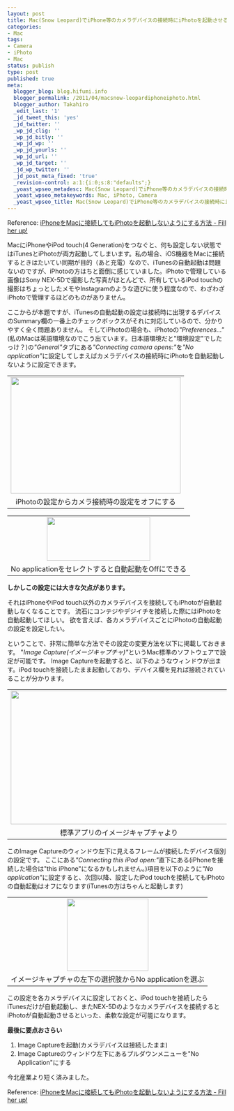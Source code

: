 ```yaml
---
layout: post
title: Mac(Snow Leopard)でiPhone等のカメラデバイスの接続時にiPhotoを起動させるどうかを個別に設定する
categories:
- Mac
tags:
- Camera
- iPhoto
- Mac
status: publish
type: post
published: true
meta:
  blogger_blog: blog.hifumi.info
  blogger_permalink: /2011/04/macsnow-leopardiphoneiphoto.html
  blogger_author: Takahiro
  _edit_last: '1'
  _jd_tweet_this: 'yes'
  _jd_twitter: ''
  _wp_jd_clig: ''
  _wp_jd_bitly: ''
  _wp_jd_wp: ''
  _wp_jd_yourls: ''
  _wp_jd_url: ''
  _wp_jd_target: ''
  _jd_wp_twitter: ''
  _jd_post_meta_fixed: 'true'
  _revision-control: a:1:{i:0;s:8:"defaults";}
  _yoast_wpseo_metadesc: Mac(Snow Leopard)でiPhone等のカメラデバイスの接続時にiPhotoを起動させるどうかを個別に設定する
  _yoast_wpseo_metakeywords: Mac, iPhoto, Camera
  _yoast_wpseo_title: Mac(Snow Leopard)でiPhone等のカメラデバイスの接続時にiPhotoを起動させるどうかを個別に設定する
---
```

Reference:
<a href="http://blogs.yahoo.co.jp/mappleaflet/44121328.html">iPhoneをMacに接続してもiPhotoを起動しないようにする方法 - Fill her up!</a>

MacにiPhoneやiPod touch(4 Generation)をつなぐと、何も設定しない状態ではiTunesとiPhotoが両方起動してしまいます。私の場合、iOS機器をMacに接続するときはたいてい同期が目的（あと充電）なので、iTunesの自動起動は問題ないのですが、iPhotoの方はちと面倒に感じていました。iPhotoで管理している画像はSony NEX-5Dで撮影した写真がほとんどで、所有しているiPod touchの撮影はちょっとしたメモやInstagramのような遊びに使う程度なので、わざわざiPhotoで管理するほどのものがありません。

ここからが本題ですが、iTunesの自動起動の設定は接続時に出現するデバイスのSummary欄の一番上のチェックボックスがそれに対応しているので、分かりやすく全く問題ありません。
そしてiPhotoの場合も、iPhotoの<em>"Preferences..."</em>(私のMacは英語環境なのでこう出ています。日本語環境だと"環境設定"でしたっけ？)の<em>"General"</em>タブにある<em>"Connecting camera opens:"</em>を<em>"No application"</em>に設定してしまえばカメラデバイスの接続時にiPhotoを自動起動しないように設定できます。
<table class="tr-caption-container" style="margin-left: auto; margin-right: auto; text-align: center;" cellspacing="0" cellpadding="0" align="center">
<tbody>
<tr>
<td style="text-align: center;"><a href="http://blog.hifumi.info/wp-content/uploads/2011/04/iphoto_camera_1.png"><img class="aligncenter size-full wp-image-31" title="iphoto_camera_1" src="http://blog.hifumi.info/wp-content/uploads/2011/04/iphoto_camera_1.png" alt="" width="390" height="267" /></a></td>
</tr>
<tr>
<td class="tr-caption" style="text-align: center;">iPhotoの設定からカメラ接続時の設定をオフにする</td>
</tr>
</tbody>
</table>
<table class="tr-caption-container" style="margin-left: auto; margin-right: auto; text-align: center;" cellspacing="0" cellpadding="0" align="center">
<tbody>
<tr>
<td style="text-align: center;"><a href="http://blog.hifumi.info/wp-content/uploads/2011/04/iphoto_camera_2.png"><img class="aligncenter size-full wp-image-32" title="iphoto_camera_2" src="http://blog.hifumi.info/wp-content/uploads/2011/04/iphoto_camera_2.png" alt="" width="237" height="100" /></a></td>
</tr>
<tr>
<td class="tr-caption" style="text-align: center;">No applicationをセレクトすると自動起動をOffにできる</td>
</tr>
</tbody>
</table>
<strong>しかしこの設定には大きな欠点があります。</strong>

それはiPhoneやiPod touch以外のカメラデバイスを接続してもiPhotoが自動起動しなくなることです。
流石にコンテジやデジイチを接続した際にはiPhotoを自動起動してほしい。
欲を言えば、各カメラデバイスごとにiPhotoの自動起動の設定を設定したい。

ということで、非常に簡単な方法でその設定の変更方法を以下に掲載しておきます。
"<em>Image Capture(イメージキャプチャ)"</em>というMac標準のソフトウェアで設定が可能です。
Image Captureを起動すると、以下のようなウィンドウが出ます。iPod touchを接続したまま起動しており、デバイス欄を見れば接続されていることが分かります。
<table class="tr-caption-container" style="margin-left: auto; margin-right: auto; text-align: center;" cellspacing="0" cellpadding="0" align="center">
<tbody>
<tr>
<td style="text-align: center;"><a href="http://blog.hifumi.info/wp-content/uploads/2011/04/iphoto_camera_31.png"><img class="aligncenter size-full wp-image-34" title="iphoto_camera_3" src="http://blog.hifumi.info/wp-content/uploads/2011/04/iphoto_camera_31.png" alt="" width="497" height="306" /></a></td>
</tr>
<tr>
<td class="tr-caption" style="text-align: center;">標準アプリのイメージキャプチャより</td>
</tr>
</tbody>
</table>
このImage Captureのウィンドウ左下に見えるフレームが接続したデバイス個別の設定です。
ここにある<em>"Connecting this iPod open:"</em>直下にある(iPhoneを接続した場合は"this iPhone"になるかもしれません。)項目を以下のように<em>"No application"</em>に設定すると、次回以降、設定したiPod touchを接続してもiPhotoの自動起動はオフになります(iTunesの方はちゃんと起動します)
<table class="tr-caption-container" style="margin-left: auto; margin-right: auto; text-align: center;" cellspacing="0" cellpadding="0" align="center">
<tbody>
<tr>
<td style="text-align: center;"><a href="http://blog.hifumi.info/wp-content/uploads/2011/04/iphoto_camera_4.png"><img class="aligncenter size-full wp-image-35" title="iphoto_camera_4" src="http://blog.hifumi.info/wp-content/uploads/2011/04/iphoto_camera_4.png" alt="" width="187" height="166" /></a></td>
</tr>
<tr>
<td class="tr-caption" style="text-align: center;">イメージキャプチャの左下の選択肢からNo applicationを選ぶ</td>
</tr>
</tbody>
</table>
この設定を各カメラデバイスに設定しておくと、iPod touchを接続したらiTunesだけが自動起動し、またNEX-5Dのようなカメラデバイスを接続するとiPhotoが自動起動させるといった、柔軟な設定が可能になります。

<strong>最後に要点おさらい</strong>
1. Image Captureを起動(カメラデバイスは接続したまま)
2. Image Captureのウィンドウ左下にあるプルダウンメニューを"No Application"にする

今北産業より短く済みました。

Reference:
<a href="http://blogs.yahoo.co.jp/mappleaflet/44121328.html">iPhoneをMacに接続してもiPhotoを起動しないようにする方法 - Fill her up!</a>
<div class="blogger-post-footer"><img src="https://blogger.googleusercontent.com/tracker/3741219018498778236-5490461701537975323?l=blog.hifumi.info" alt="" width="1" height="1" /></div>
